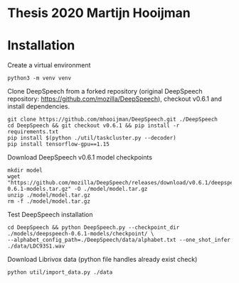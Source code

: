 # Thesis 2020 Martijn Hooijman

# Installation

Create a virtual environment
```
python3 -m venv venv
```

Clone DeepSpeech from a forked repository (original DeepSpeech repository: https://github.com/mozilla/DeepSpeech), checkout v0.6.1 and install dependencies.
```
git clone https://github.com/mhooijman/DeepSpeech.git ./DeepSpeech
cd DeepSpeech && git checkout v0.6.1 && pip install -r requirements.txt
pip install $(python ./util/taskcluster.py --decoder)
pip install tensorflow-gpu==1.15
```

Download DeepSpeech v0.6.1 model checkpoints
```
mkdir model
wget "https://github.com/mozilla/DeepSpeech/releases/download/v0.6.1/deepspeech-0.6.1-models.tar.gz" -O ./model/model.tar.gz
unzip ./model/model.tar.gz
rm -f ./model/model.tar.gz
```

Test DeepSpeech installation
```
cd DeepSpeech && python DeepSpeech.py --checkpoint_dir ./models/deepspeech-0.6.1-models/checkpoint/ \
--alphabet_config_path=./DeepSpeech/data/alphabet.txt --one_shot_infer ./data/LDC93S1.wav
```

Download Librivox data (python file handles already exist check)
```
python util/import_data.py ./data
```















